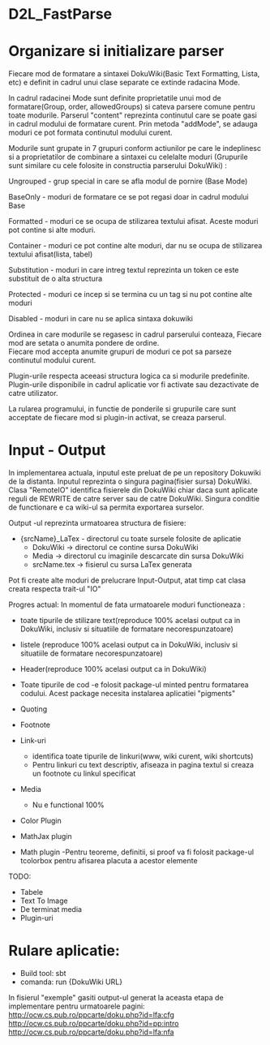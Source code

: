 # D2L_FastParse
# Organizare si initializare parser

Fiecare mod de formatare a sintaxei DokuWiki(Basic Text Formatting, Lista, etc) e definit in cadrul unui clase separate ce extinde radacina Mode.
 
In cadrul radacinei Mode sunt definite proprietatile unui mod de formatare(Group, order, allowedGroups) si cateva parsere  comune pentru toate modurile.
Parserul "content" reprezinta continutul care se poate gasi in cadrul modului de formatare curent. Prin metoda "addMode", se adauga moduri ce pot formata continutul
modului curent.

Modurile sunt  grupate in 7 grupuri conform actiunilor pe care le indeplinesc si a proprietatilor de combinare a sintaxei cu celelalte moduri (Grupurile sunt similare cu cele folosite in constructia parserului DokuWiki) :

Ungrouped - grup special in care se afla modul de pornire (Base Mode)

BaseOnly - moduri de formatare ce se pot regasi doar in cadrul modului Base

Formatted - moduri ce se ocupa de stilizarea textului afisat. Aceste moduri pot contine si alte moduri.

Container - moduri ce pot contine alte moduri, dar nu se ocupa de stilizarea textului afisat(lista, tabel)

Substitution - moduri in care intreg textul reprezinta un token ce este substituit de o alta structura

Protected - moduri ce incep si se termina cu un tag si nu pot contine alte moduri

Disabled - moduri in care nu se aplica sintaxa dokuwiki


Ordinea in care modurile se regasesc in cadrul parserului conteaza, Fiecare mod are setata o anumita pondere de ordine.  
Fiecare mod accepta anumite grupuri de moduri ce pot sa parseze continutul modului curent.

Plugin-urile respecta aceeasi structura logica ca si modurile predefinite.
Plugin-urile disponibile in cadrul aplicatie vor fi activate sau dezactivate de catre utilizator.


La rularea programului, in functie de ponderile si grupurile care sunt acceptate de fiecare mod si plugin-in activat,  se creaza parserul.

# Input - Output
In implementarea actuala, inputul este preluat de pe un repository Dokuwiki de la distanta. Inputul reprezinta o singura pagina(fisier sursa) DokuWiki.
Clasa "RemoteIO" identifica fisierele din DokuWiki chiar daca sunt aplicate reguli de REWRITE de catre server sau de catre DokuWiki.
Singura conditie de functionare e ca wiki-ul sa permita exportarea surselor.

Output -ul reprezinta urmatoarea structura de fisiere:
- {srcName}_LaTex - directorul cu toate sursele folosite de aplicatie
  - DokuWiki -> directorul ce contine sursa DokuWiki 
  - Media -> directorul cu imaginile descarcate din sursa DokuWiki
  - srcName.tex -> fisierul cu sursa LaTex generata



Pot fi create alte moduri de prelucrare Input-Output, atat timp cat clasa creata respecta trait-ul "IO"



Progres actual:
In momentul de fata urmatoarele moduri functioneaza :

- toate tipurile de stilizare text(reproduce 100% acelasi output ca in DokuWiki, inclusiv si situatiile de formatare necorespunzatoare)

- listele (reproduce 100% acelasi output ca in DokuWiki, inclusiv si situatiile de formatare necorespunzatoare)
- Header(reproduce 100% acelasi output ca in DokuWiki)
- Toate tipurile de cod
  -e folosit package-ul minted pentru formatarea codului. Acest package necesita instalarea aplicatiei "pigments"
- Quoting
- Footnote
- Link-uri
  - identifica toate tipurile de linkuri(www, wiki curent, wiki shortcuts)
  - Pentru linkuri cu text descriptiv,  afiseaza in pagina textul si creaza un footnote cu linkul specificat 
- Media
  - Nu e functional 100%
- Color Plugin
- MathJax plugin
- Math plugin
  -Pentru teoreme, definitii, si proof va fi folosit package-ul tcolorbox pentru afisarea placuta a acestor elemente

TODO:
- Tabele
- Text To Image
- De terminat media
- Plugin-uri

# Rulare aplicatie:
- Build tool: sbt
- comanda: run {DokuWiki URL}


In fisierul "exemple" gasiti output-ul generat la aceasta etapa de implementare pentru urmatoarele pagini:
http://ocw.cs.pub.ro/ppcarte/doku.php?id=lfa:cfg
http://ocw.cs.pub.ro/ppcarte/doku.php?id=pp:intro
http://ocw.cs.pub.ro/ppcarte/doku.php?id=lfa:nfa
